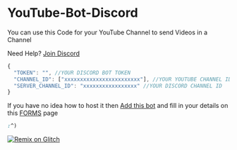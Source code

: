 # YouTube-Bot-Discord

You can use this Code for your YouTube Channel to send Videos in a Channel

Need Help? [Join Discord](https://discord.com/invite/exkAV5B9ez)


```javascript
{
  "TOKEN": "", //YOUR DISCORD BOT TOKEN
  "CHANNEL_ID": ["xxxxxxxxxxxxxxxxxxxxxxxx"], //YOUR YOUTUBE CHANNEL ID
  "SERVER_CHANNEL_ID": "xxxxxxxxxxxxxxxxx" //YOUR DISCORD CHANNEL ID
}
```

If you have no idea how to host it then [Add this bot](https://discord.com/oauth2/authorize?client_id=723927058870304869&permissions=1&scope=bot+&response_type=code&redirect_uri=https%3A%2F%2Fdiscord.com%2Finvite%2FexkAV5B9ez) and fill in your details on this [FORMS](https://docs.google.com/forms/d/e/1FAIpQLSeOlewq_yAXrRuK7fLegieTfIse8_MW9Q3sPiV-BgIHz7Z0fQ/closedform) page

```css
:^)
```

 [![Remix on Glitch](https://cdn.glitch.com/2703baf2-b643-4da7-ab91-7ee2a2d00b5b%2Fremix-button.svg)](https://glitch.com/edit/#!/import/Dev-Span/YouTube-Bot-Discord)
